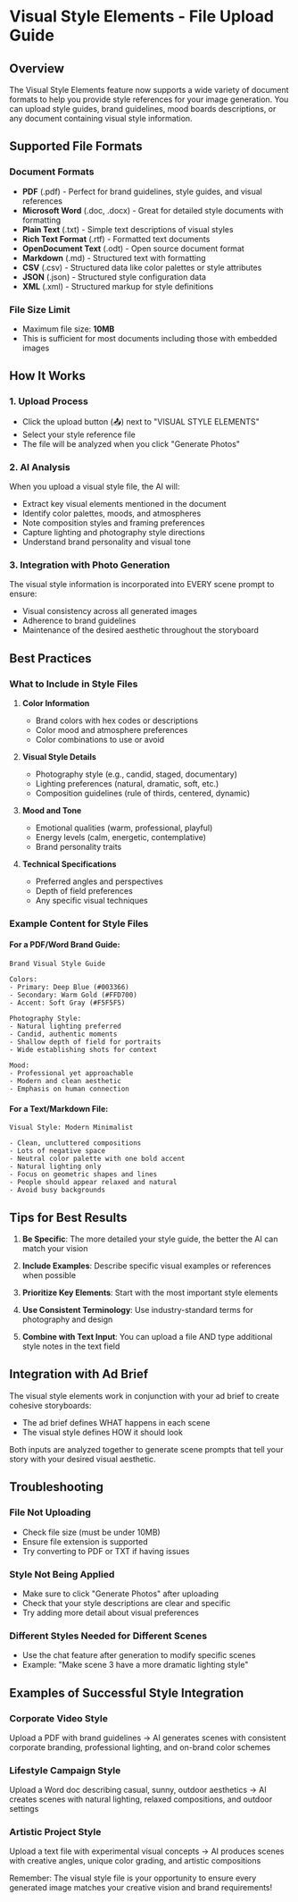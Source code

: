 # Visual Style Elements - File Upload Guide

## Overview
The Visual Style Elements feature now supports a wide variety of document formats to help you provide style references for your image generation. You can upload style guides, brand guidelines, mood boards descriptions, or any document containing visual style information.

## Supported File Formats

### Document Formats
- **PDF** (.pdf) - Perfect for brand guidelines, style guides, and visual references
- **Microsoft Word** (.doc, .docx) - Great for detailed style documents with formatting
- **Plain Text** (.txt) - Simple text descriptions of visual styles
- **Rich Text Format** (.rtf) - Formatted text documents
- **OpenDocument Text** (.odt) - Open source document format
- **Markdown** (.md) - Structured text with formatting
- **CSV** (.csv) - Structured data like color palettes or style attributes
- **JSON** (.json) - Structured style configuration data
- **XML** (.xml) - Structured markup for style definitions

### File Size Limit
- Maximum file size: **10MB**
- This is sufficient for most documents including those with embedded images

## How It Works

### 1. Upload Process
- Click the upload button (📤) next to "VISUAL STYLE ELEMENTS"
- Select your style reference file
- The file will be analyzed when you click "Generate Photos"

### 2. AI Analysis
When you upload a visual style file, the AI will:
- Extract key visual elements mentioned in the document
- Identify color palettes, moods, and atmospheres
- Note composition styles and framing preferences
- Capture lighting and photography style directions
- Understand brand personality and visual tone

### 3. Integration with Photo Generation
The visual style information is incorporated into EVERY scene prompt to ensure:
- Visual consistency across all generated images
- Adherence to brand guidelines
- Maintenance of the desired aesthetic throughout the storyboard

## Best Practices

### What to Include in Style Files
1. **Color Information**
   - Brand colors with hex codes or descriptions
   - Color mood and atmosphere preferences
   - Color combinations to use or avoid

2. **Visual Style Details**
   - Photography style (e.g., candid, staged, documentary)
   - Lighting preferences (natural, dramatic, soft, etc.)
   - Composition guidelines (rule of thirds, centered, dynamic)

3. **Mood and Tone**
   - Emotional qualities (warm, professional, playful)
   - Energy levels (calm, energetic, contemplative)
   - Brand personality traits

4. **Technical Specifications**
   - Preferred angles and perspectives
   - Depth of field preferences
   - Any specific visual techniques

### Example Content for Style Files

#### For a PDF/Word Brand Guide:
```
Brand Visual Style Guide

Colors:
- Primary: Deep Blue (#003366)
- Secondary: Warm Gold (#FFD700)
- Accent: Soft Gray (#F5F5F5)

Photography Style:
- Natural lighting preferred
- Candid, authentic moments
- Shallow depth of field for portraits
- Wide establishing shots for context

Mood:
- Professional yet approachable
- Modern and clean aesthetic
- Emphasis on human connection
```

#### For a Text/Markdown File:
```
Visual Style: Modern Minimalist

- Clean, uncluttered compositions
- Lots of negative space
- Neutral color palette with one bold accent
- Natural lighting only
- Focus on geometric shapes and lines
- People should appear relaxed and natural
- Avoid busy backgrounds
```

## Tips for Best Results

1. **Be Specific**: The more detailed your style guide, the better the AI can match your vision

2. **Include Examples**: Describe specific visual examples or references when possible

3. **Prioritize Key Elements**: Start with the most important style elements

4. **Use Consistent Terminology**: Use industry-standard terms for photography and design

5. **Combine with Text Input**: You can upload a file AND type additional style notes in the text field

## Integration with Ad Brief

The visual style elements work in conjunction with your ad brief to create cohesive storyboards:
- The ad brief defines WHAT happens in each scene
- The visual style defines HOW it should look

Both inputs are analyzed together to generate scene prompts that tell your story with your desired visual aesthetic.

## Troubleshooting

### File Not Uploading
- Check file size (must be under 10MB)
- Ensure file extension is supported
- Try converting to PDF or TXT if having issues

### Style Not Being Applied
- Make sure to click "Generate Photos" after uploading
- Check that your style descriptions are clear and specific
- Try adding more detail about visual preferences

### Different Styles Needed for Different Scenes
- Use the chat feature after generation to modify specific scenes
- Example: "Make scene 3 have a more dramatic lighting style"

## Examples of Successful Style Integration

### Corporate Video Style
Upload a PDF with brand guidelines → AI generates scenes with consistent corporate branding, professional lighting, and on-brand color schemes

### Lifestyle Campaign Style
Upload a Word doc describing casual, sunny, outdoor aesthetics → AI creates scenes with natural lighting, relaxed compositions, and outdoor settings

### Artistic Project Style
Upload a text file with experimental visual concepts → AI produces scenes with creative angles, unique color grading, and artistic compositions

Remember: The visual style file is your opportunity to ensure every generated image matches your creative vision and brand requirements!
